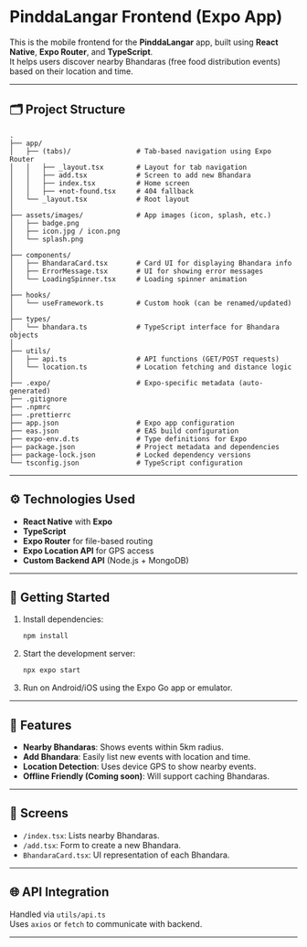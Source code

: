 # PinddaLangar Frontend (Expo App)

This is the mobile frontend for the **PinddaLangar** app, built using **React Native**, **Expo Router**, and **TypeScript**.  
It helps users discover nearby Bhandaras (free food distribution events) based on their location and time.

---

## 🗂️ Project Structure

```
.
├── app/
│   ├── (tabs)/                # Tab-based navigation using Expo Router
│   │   ├── _layout.tsx        # Layout for tab navigation
│   │   ├── add.tsx            # Screen to add new Bhandara
│   │   ├── index.tsx          # Home screen
│   │   ├── +not-found.tsx     # 404 fallback
│   └── _layout.tsx            # Root layout
│
├── assets/images/             # App images (icon, splash, etc.)
│   ├── badge.png
│   ├── icon.jpg / icon.png
│   └── splash.png
│
├── components/
│   ├── BhandaraCard.tsx       # Card UI for displaying Bhandara info
│   ├── ErrorMessage.tsx       # UI for showing error messages
│   └── LoadingSpinner.tsx     # Loading spinner animation
│
├── hooks/
│   └── useFramework.ts        # Custom hook (can be renamed/updated)
│
├── types/
│   └── bhandara.ts            # TypeScript interface for Bhandara objects
│
├── utils/
│   ├── api.ts                 # API functions (GET/POST requests)
│   └── location.ts            # Location fetching and distance logic
│
├── .expo/                     # Expo-specific metadata (auto-generated)
├── .gitignore
├── .npmrc
├── .prettierrc
├── app.json                   # Expo app configuration
├── eas.json                   # EAS build configuration
├── expo-env.d.ts              # Type definitions for Expo
├── package.json               # Project metadata and dependencies
├── package-lock.json          # Locked dependency versions
└── tsconfig.json              # TypeScript configuration
```

---

## ⚙️ Technologies Used

- **React Native** with **Expo**
- **TypeScript**
- **Expo Router** for file-based routing
- **Expo Location API** for GPS access
- **Custom Backend API** (Node.js + MongoDB)

---

## 🚀 Getting Started

1. Install dependencies:
   ```bash
   npm install
   ```

2. Start the development server:
   ```bash
   npx expo start
   ```

3. Run on Android/iOS using the Expo Go app or emulator.

---

## 🔧 Features

- **Nearby Bhandaras**: Shows events within 5km radius.
- **Add Bhandara**: Easily list new events with location and time.
- **Location Detection**: Uses device GPS to show nearby events.
- **Offline Friendly (Coming soon)**: Will support caching Bhandaras.

---

## 📁 Screens

- `/index.tsx`: Lists nearby Bhandaras.
- `/add.tsx`: Form to create a new Bhandara.
- `BhandaraCard.tsx`: UI representation of each Bhandara.

---

## 🌐 API Integration

Handled via `utils/api.ts`  
Uses `axios` or `fetch` to communicate with backend.

---
